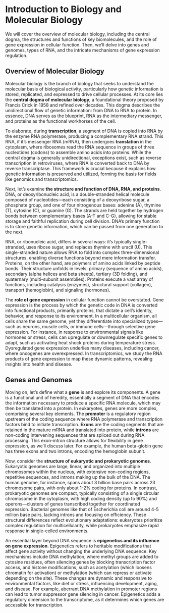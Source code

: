 # Introduction to Biology and Molecular Biology

We will cover the overview of molecular biology, including the central
dogma, the structures and functions of key biomolecules, and the role of
gene expression in cellular function. Then, we’ll delve into genes and
genomes, types of RNA, and the intricate mechanisms of gene expression
regulation.

## Overview of Molecular Biology

Molecular biology is the branch of biology that seeks to understand the
molecular basis of biological activity, particularly how genetic
information is stored, replicated, and expressed to drive cellular
processes. At its core lies the **central dogma of molecular biology**,
a foundational theory proposed by Francis Crick in 1958 and refined over
decades. This dogma describes the unidirectional flow of genetic
information: from DNA to RNA to protein. In essence, DNA serves as the
blueprint, RNA as the intermediary messenger, and proteins as the
functional workhorses of the cell.

To elaborate, during **transcription**, a segment of DNA is copied into
RNA by the enzyme RNA polymerase, producing a complementary RNA strand.
This RNA, if it’s messenger RNA (mRNA), then undergoes **translation**
in the cytoplasm, where ribosomes read the RNA sequence in groups of
three nucleotides (codons) to assemble amino acids into proteins. While
the central dogma is generally unidirectional, exceptions exist, such as
reverse transcription in retroviruses, where RNA is converted back to
DNA by reverse transcriptase. This framework is crucial because it
explains how genetic information is preserved and utilized, forming the
basis for fields like genomics and transcriptomics.

Next, let’s examine **the structure and function of DNA, RNA, and
proteins**. DNA, or deoxyribonucleic acid, is a double-stranded helical
molecule composed of nucleotides—each consisting of a deoxyribose sugar,
a phosphate group, and one of four nitrogenous bases: adenine (A),
thymine (T), cytosine (C), or guanine (G). The strands are held together
by hydrogen bonds between complementary bases (A-T and C-G), allowing
for stable storage and faithful replication during cell division. DNA’s
primary function is to store genetic information, which can be passed
from one generation to the next.

RNA, or ribonucleic acid, differs in several ways: it’s typically
single-stranded, uses ribose sugar, and replaces thymine with uracil
(U). This single-stranded nature allows RNA to fold into complex
three-dimensional structures, enabling diverse functions beyond mere
information transfer. Proteins, on the other hand, are polymers of amino
acids linked by peptide bonds. Their structure unfolds in levels:
primary (sequence of amino acids), secondary (alpha helices and beta
sheets), tertiary (3D folding), and quaternary (multi-subunit
assemblies). Proteins execute a vast array of functions, including
catalysis (enzymes), structural support (collagen), transport
(hemoglobin), and signaling (hormones).

The **role of gene expression** in cellular function cannot be
overstated. Gene expression is the process by which the genetic code in
DNA is converted into functional products, primarily proteins, that
dictate a cell’s identity, behavior, and response to its environment. In
a multicellular organism, all cells share the same genome, yet they
differentiate into specialized types—such as neurons, muscle cells, or
immune cells—through selective gene expression. For instance, in
response to environmental signals like hormones or stress, cells can
upregulate or downregulate specific genes to adapt, such as activating
heat shock proteins during temperature stress. Dysregulated gene
expression underlies many diseases, including cancer, where oncogenes
are overexpressed. In transcriptomics, we study the RNA products of gene
expression to map these dynamic patterns, revealing insights into health
and disease.

## Genes and Genomes

Moving on, let’s define what a **gene** is and explore its components. A
gene is a functional unit of heredity, essentially a segment of DNA that
encodes the information necessary to produce a specific RNA molecule,
which may then be translated into a protein. In eukaryotes, genes are
more complex, comprising several key elements. The **promoter** is a
regulatory region upstream of the coding sequence where RNA polymerase
and transcription factors bind to initiate transcription. **Exons** are
the coding segments that are retained in the mature mRNA and translated
into protein, while **introns** are non-coding intervening sequences
that are spliced out during RNA processing. This exon-intron structure
allows for flexibility in gene expression, as we’ll discuss later. For
example, the human beta-globin gene has three exons and two introns,
encoding the hemoglobin subunit.

Now, consider the **structure of eukaryotic and prokaryotic genomes**.
Eukaryotic genomes are large, linear, and organized into multiple
chromosomes within the nucleus, with extensive non-coding regions,
repetitive sequences, and introns making up the bulk of the DNA. The
human genome, for instance, spans about 3 billion base pairs across 23
chromosome pairs, with only about 1-2% coding for proteins. In contrast,
prokaryotic genomes are compact, typically consisting of a single
circular chromosome in the cytoplasm, with high coding density (up to
90%) and operons—clusters of genes transcribed together for coordinated
expression. Bacterial genomes like that of Escherichia coli are around
4-5 million base pairs, lacking introns and focusing on efficiency.
These structural differences reflect evolutionary adaptations:
eukaryotes prioritize complex regulation for multicellularity, while
prokaryotes emphasize rapid response in single-celled environments.

An essential layer beyond DNA sequence is **epigenetics and its
influence on gene expression**. Epigenetics refers to heritable
modifications that affect gene activity without changing the underlying
DNA sequence. Key mechanisms include DNA methylation, where methyl
groups are added to cytosine residues, often silencing genes by blocking
transcription factor access, and histone modifications, such as
acetylation (which loosens chromatin for activation) or methylation
(which can repress or activate depending on the site). These changes are
dynamic and responsive to environmental factors, like diet or stress,
influencing development, aging, and disease. For example, aberrant DNA
methylation in promoter regions can lead to tumor suppressor gene
silencing in cancer. Epigenetics adds a regulatory dimension to the
transcriptome, as it determines which genes are accessible for
transcription.
